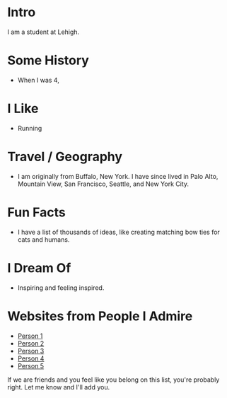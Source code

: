 # Intro

I am a student at Lehigh.

# Some History

- When I was 4, 

# I Like

- Running

# Travel / Geography

- I am originally from Buffalo, New York. I have since lived in Palo Alto, Mountain View, San Francisco, Seattle, and New York City.

# Fun Facts

- I have a list of thousands of ideas, like creating matching bow ties for cats and humans.

# I Dream Of

- Inspiring and feeling inspired.

# Websites from People I Admire

- [Person 1](http://addingsoon.com/)
- [Person 2](http://addingsoon.com/)
- [Person 3](http://addingsoon.com/)
- [Person 4](http://addingsoon.com/)
- [Person 5](http://addingsoon.com/)

If we are friends and you feel like you belong on this list, you're probably right. Let me know and I'll add you.
